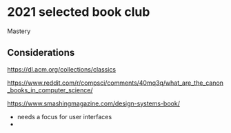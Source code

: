 # 2021 selected book club

Mastery

## Considerations

https://dl.acm.org/collections/classics

https://www.reddit.com/r/compsci/comments/40mq3q/what_are_the_canon_books_in_computer_science/

https://www.smashingmagazine.com/design-systems-book/
- needs a focus for user interfaces
- 